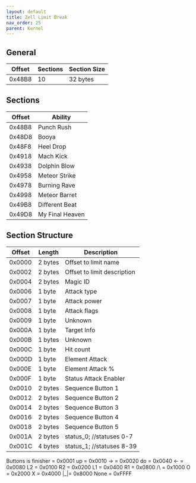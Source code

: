 ```yaml
---
layout: default
title: Zell Limit Break
nav_order: 25
parent: Kernel
---
```


## General

| Offset | Sections | Section Size |
|--------|----------|--------------|
| 0x48B8 | 10       | 32 bytes     |

## Sections

| Offset | Ability         |
|--------|-----------------|
| 0x48B8 | Punch Rush      |
| 0x48D8 | Booya           |
| 0x48F8 | Heel Drop       |
| 0x4918 | Mach Kick       |
| 0x4938 | Dolphin Blow    |
| 0x4958 | Meteor Strike   |
| 0x4978 | Burning Rave    |
| 0x4998 | Meteor Barret   |
| 0x49B8 | Different Beat  |
| 0x49D8 | My Final Heaven |

## Section Structure

| Offset | Length  | Description                 |
|--------|---------|-----------------------------|
| 0x0000 | 2 bytes | Offset to limit name        |
| 0x0002 | 2 bytes | Offset to limit description |
| 0x0004 | 2 bytes | Magic ID                    |
| 0x0006 | 1 byte  | Attack type                 |
| 0x0007 | 1 byte  | Attack power                |
| 0x0008 | 1 byte  | Attack flags                |
| 0x0009 | 1 byte  | Unknown                     |
| 0x000A | 1 byte  | Target Info                 |
| 0x000B | 1 bytes | Unknown                     |
| 0x000C | 1 byte  | Hit count                   |
| 0x000D | 1 byte  | Element Attack              |
| 0x000E | 1 byte  | Element Attack %            |
| 0x000F | 1 byte  | Status Attack Enabler       |
| 0x0010 | 2 bytes | Sequence Button 1           |
| 0x0012 | 2 bytes | Sequence Button 2           |
| 0x0014 | 2 bytes | Sequence Button 3           |
| 0x0016 | 2 bytes | Sequence Button 4           |
| 0x0018 | 2 bytes | Sequence Button 5           |
| 0x001A | 2 bytes | status_0; //statuses 0-7    |
| 0x001C | 4 bytes | status_1; //statuses 8-39   |

Buttons
is finisher = 0x0001
up = 0x0010
-> = 0x0020
do = 0x0040
<- = 0x0080
L2 = 0x0100
R2 = 0x0200
L1 = 0x0400
R1 = 0x0800
/\ = 0x1000
O = 0x2000
X = 0x4000
|_|= 0x8000
None = 0xFFFF